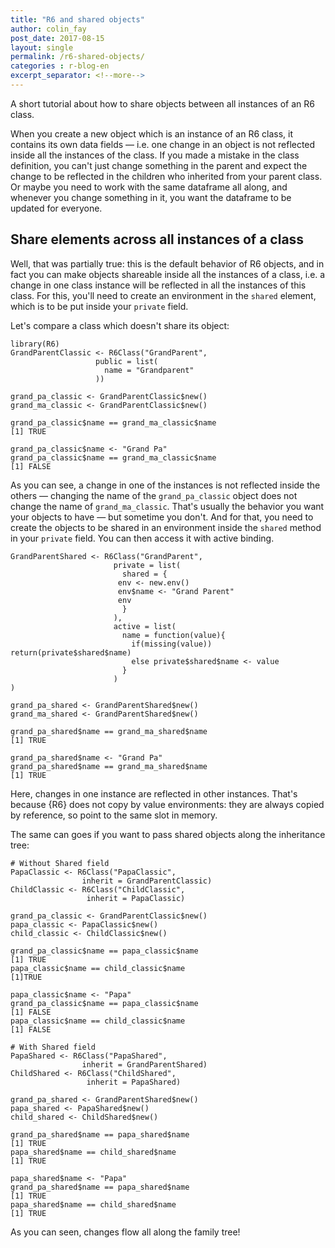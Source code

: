 ```yaml
---
title: "R6 and shared objects"
author: colin_fay
post_date: 2017-08-15
layout: single
permalink: /r6-shared-objects/
categories : r-blog-en
excerpt_separator: <!--more-->
---
```


A short tutorial about how to share objects between all instances of an R6 class.

<!--more-->

When you create a new object which is an instance of an R6 class, it contains its own data fields — i.e. one change in an object is not reflected inside all the instances of the class. If you made a mistake in the class definition, you can't just change something in the parent and expect the change to be reflected in the children who inherited from your parent class. Or maybe you need to work with the same dataframe all along, and whenever you change something in it, you want the dataframe to be updated for everyone.

## Share elements across all instances of a class

Well, that was partially true: this is the default behavior of R6 objects, and in fact you can make objects shareable inside all the instances of a class, i.e. a change in one class instance will be reflected in all the instances of this class. For this, you'll need to create an environment in the `shared` element, which is to be put inside your `private` field. 

Let's compare a class which doesn't share its object:

```{r}
library(R6)
GrandParentClassic <- R6Class("GrandParent", 
                   public = list(
                     name = "Grandparent"
                   ))

grand_pa_classic <- GrandParentClassic$new()
grand_ma_classic <- GrandParentClassic$new()

grand_pa_classic$name == grand_ma_classic$name
[1] TRUE

grand_pa_classic$name <- "Grand Pa"
grand_pa_classic$name == grand_ma_classic$name
[1] FALSE
```

As you can see, a change in one of the instances is not reflected inside the others — changing the name of the `grand_pa_classic` object does not change the name of `grand_ma_classic`. That's usually the behavior you want your objects to have — but sometime you don't. And for that, you need to create the objects to be shared in an environment inside the `shared` method in your `private` field. You can then access it with active binding. 

```{r}
GrandParentShared <- R6Class("GrandParent",
                       private = list(
                         shared = {
                        env <- new.env()
                        env$name <- "Grand Parent"
                        env
                         }
                       ),
                       active = list(
                         name = function(value){
                           if(missing(value)) return(private$shared$name)
                           else private$shared$name <- value
                         }
                       )
)

grand_pa_shared <- GrandParentShared$new()
grand_ma_shared <- GrandParentShared$new()

grand_pa_shared$name == grand_ma_shared$name
[1] TRUE

grand_pa_shared$name <- "Grand Pa"
grand_pa_shared$name == grand_ma_shared$name
[1] TRUE
```

Here, changes in one instance are reflected in other instances. That's because {R6} does not copy by value environments: they are always copied by reference, so point to the same slot in memory. 

The same can goes if you want to pass shared objects along the inheritance tree:

```{r}
# Without Shared field
PapaClassic <- R6Class("PapaClassic", 
                inherit = GrandParentClassic)
ChildClassic <- R6Class("ChildClassic", 
                 inherit = PapaClassic)
                 
grand_pa_classic <- GrandParentClassic$new()
papa_classic <- PapaClassic$new()
child_classic <- ChildClassic$new()

grand_pa_classic$name == papa_classic$name
[1] TRUE
papa_classic$name == child_classic$name
[1]TRUE 

papa_classic$name <- "Papa"
grand_pa_classic$name == papa_classic$name
[1] FALSE
papa_classic$name == child_classic$name
[1] FALSE

# With Shared field
PapaShared <- R6Class("PapaShared", 
                inherit = GrandParentShared)
ChildShared <- R6Class("ChildShared", 
                 inherit = PapaShared)

grand_pa_shared <- GrandParentShared$new()
papa_shared <- PapaShared$new()
child_shared <- ChildShared$new()

grand_pa_shared$name == papa_shared$name
[1] TRUE
papa_shared$name == child_shared$name
[1] TRUE

papa_shared$name <- "Papa"
grand_pa_shared$name == papa_shared$name
[1] TRUE
papa_shared$name == child_shared$name
[1] TRUE
```
As you can seen, changes flow all along the family tree! 
